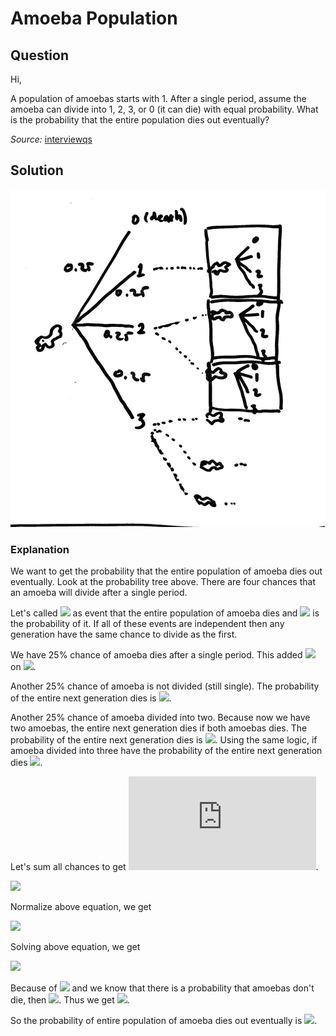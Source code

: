 # Amoeba Population

## Question

Hi,

A population of amoebas starts with 1. After a single period, assume the amoeba can divide into 1, 2, 3, or 0 (it can die) with equal probability. What is the probability that the entire population dies out eventually?

*Source:* [interviewqs](interviewqs.com)

## Solution

![Probability Tree](./prob_tree.jpeg)

### Explanation

We want to get the probability that the entire population of amoeba dies out eventually. Look at the probability tree above. There are four chances that an amoeba will divide after a single period.

Let's called ![](https://latex.codecogs.com/gif.image?\dpi{110}\bg{white}X) as event that the entire population of amoeba dies and ![](https://latex.codecogs.com/gif.image?\dpi{110}\bg{white}P(X)=p,\text{where}0\leq&space;p\leq&space;1) is the probability of it. If all of these events are independent then any generation have the same chance to divide as the first.

We have 25% chance of amoeba dies after a single period. This added ![](https://latex.codecogs.com/gif.image?\dpi{110}\bg{white}0.25) on ![](https://latex.codecogs.com/gif.image?\dpi{110}\bg{white}p).

Another 25% chance of amoeba is not divided (still single). The probability of the entire next generation dies is ![](https://latex.codecogs.com/gif.image?\dpi{110}\bg{white}0.25p).

Another 25% chance of amoeba divided into two. Because now we have two amoebas, the entire next generation dies if both amoebas dies. The probability of the entire next generation dies is ![](https://latex.codecogs.com/gif.image?\dpi{110}\bg{white}0.25p^2). Using the same logic, if amoeba divided into three have the probability of the entire next generation dies ![](https://latex.codecogs.com/gif.image?\dpi{110}\bg{white}0.25p^3).

Let's sum all chances to get ![](https://latex.codecogs.com/svg.latex?p).

![](https://latex.codecogs.com/gif.image?\dpi{110}\bg{white}\Large&space;p=0.25+0.25p+0.25p^2+0.25p^3)

Normalize above equation, we get

![](https://latex.codecogs.com/gif.image?\dpi{110}\bg{white}\Large&space;p^3+p^2-3p+1=0)

Solving above equation, we get

![](https://latex.codecogs.com/gif.image?\dpi{110}\bg{white}\Large&space;p=1,p=-2.414,\text{or}p=0.414)

Because of ![](https://latex.codecogs.com/gif.image?\dpi{110}\bg{white}0\leq&space;p\leq&space;1) and we know that there is a probability that amoebas don't die, then ![](https://latex.codecogs.com/gif.image?\dpi{110}\bg{white}p<0). Thus we get ![](https://latex.codecogs.com/gif.image?\dpi{110}\bg{white}p=0.414).

So the probability of entire population of amoeba dies out eventually is ![](https://latex.codecogs.com/gif.image?\dpi{110}\bg{white}0.414).
